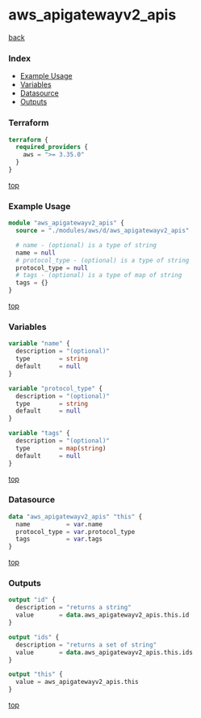 # aws_apigatewayv2_apis

[back](../aws.md)

### Index

- [Example Usage](#example-usage)
- [Variables](#variables)
- [Datasource](#datasource)
- [Outputs](#outputs)

### Terraform

```terraform
terraform {
  required_providers {
    aws = ">= 3.35.0"
  }
}
```

[top](#index)

### Example Usage

```terraform
module "aws_apigatewayv2_apis" {
  source = "./modules/aws/d/aws_apigatewayv2_apis"

  # name - (optional) is a type of string
  name = null
  # protocol_type - (optional) is a type of string
  protocol_type = null
  # tags - (optional) is a type of map of string
  tags = {}
}
```

[top](#index)

### Variables

```terraform
variable "name" {
  description = "(optional)"
  type        = string
  default     = null
}

variable "protocol_type" {
  description = "(optional)"
  type        = string
  default     = null
}

variable "tags" {
  description = "(optional)"
  type        = map(string)
  default     = null
}
```

[top](#index)

### Datasource

```terraform
data "aws_apigatewayv2_apis" "this" {
  name          = var.name
  protocol_type = var.protocol_type
  tags          = var.tags
}
```

[top](#index)

### Outputs

```terraform
output "id" {
  description = "returns a string"
  value       = data.aws_apigatewayv2_apis.this.id
}

output "ids" {
  description = "returns a set of string"
  value       = data.aws_apigatewayv2_apis.this.ids
}

output "this" {
  value = aws_apigatewayv2_apis.this
}
```

[top](#index)